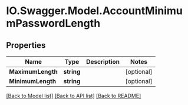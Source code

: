 # IO.Swagger.Model.AccountMinimumPasswordLength
## Properties

Name | Type | Description | Notes
------------ | ------------- | ------------- | -------------
**MaximumLength** | **string** |  | [optional] 
**MinimumLength** | **string** |  | [optional] 

[[Back to Model list]](../README.md#documentation-for-models) [[Back to API list]](../README.md#documentation-for-api-endpoints) [[Back to README]](../README.md)

